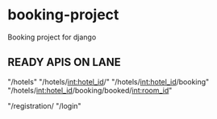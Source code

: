 # booking-project
Booking project for django



## READY APIS ON LANE
"/hotels" 
"/hotels/<int:hotel_id>/"
"/hotels/<int:hotel_id>/booking"
"/hotels/<int:hotel_id>/booking/booked/<int:room_id>"

"/registration/
"/login"